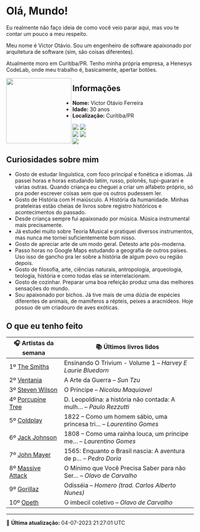 # Olá, Mundo!

Eu realmente não faço ideia de como você veio parar aqui, mas vou te contar um pouco a meu respeito.

Meu nome é Victor Otávio. Sou um engenheiro de software apaixonado por arquitetura de software (sim, são coisas diferentes).

Atualmente moro em Curitiba/PR. Tenho minha própria empresa, a Henesys CodeLab, onde meu trabalho é, basicamente, apertar botões.

<img align="left" src="https://github.com/vctrtvfrrr/vctrtvfrrr/raw/master/octocat.png" alt="" width="175" />

## Informações

- **Nome:** Victor Otávio Ferreira
- **Idade:** 30 anos
- **Localização:** Curitiba/PR

[![](https://img.shields.io/badge/LinkedIn-victorotavio-blue)](https://www.linkedin.com/in/victorotavio/) [![](https://img.shields.io/badge/Twitter-@vctrtvfrrr-blue)](https://twitter.com/vctrtvfrrr)  
[![](https://img.shields.io/badge/GitHub-vctrtvfrrr-24292e)](https://github.com/vctrtvfrrr) [![](https://img.shields.io/badge/GitLab-vctrtvfrrr-ec5d16)](https://gitlab.com/vctrtvfrrr)  
[![](https://img.shields.io/badge/Email-victor@otavioferreira.com.br-red)](mailto:victor@otavioferreira.com.br)  

## Curiosidades sobre mim

-   Gosto de estudar linguística, com foco principal e fonética e idiomas. Já passei horas e horas estudando latim, russo, polonês, tupi-guarani e várias outras. Quando criança eu cheguei a criar um alfabeto próprio, só pra poder escrever coisas sem que os outros pudessem ler.
-   Gosto de História com H maiúsculo. A História da humanidade. Minhas prateleiras estão cheias de livros sobre registro históricos e acontecimentos do passado.
-   Desde criança sempre fui apaixonado por música. Música instrumental mais precisamente.
-   Já estudei muito sobre Teoria Musical e pratiquei diversos instrumentos, mas nunca me tornei suficientemente bom nisso.
-   Gosto de apreciar arte de um modo geral. Detesto arte pós-moderna.
-   Passo horas no Google Maps estudando a geografia de outros países. Uso isso de gancho pra ler sobre a história de algum povo ou região depois.
-   Gosto de filosofia, arte, ciências naturais, antropologia, arqueologia, teologia, história e como todas elas se interrelacionam.
-   Gosto de cozinhar. Preparar uma boa refeição produz uma das melhores sensações do mundo.
-   Sou apaixonado por bichos. Já tive mais de uma dúzia de espécies diferentes de animais, de mamiferos a répteis, peixes a aracnídeos. Hoje possuo de um criadouro de aves exóticas.


## O que eu tenho feito

|                     🎧 Artistas da semana                     |                      📚 Últimos livros lidos                      |
|---------------------------------------------------------------|-------------------------------------------------------------------|
| 1º [The Smiths](https://www.last.fm/music/The+Smiths)         | Ensinando O Trivium - Volume 1	–	_Harvey E Laurie Bluedorn_         |
| 2º [Ventania](https://www.last.fm/music/Ventania)             | A Arte da Guerra	–	_Sun Tzu_                                        |
| 3º [Steven Wilson](https://www.last.fm/music/Steven+Wilson)   | O Príncipe	–	_Nicolau Maquiavel_                                    |
| 4º [Porcupine Tree](https://www.last.fm/music/Porcupine+Tree) | D. Leopoldina: a história não contada: A mulh…	–	_Paulo Rezzutti_   |
| 5º [Coldplay](https://www.last.fm/music/Coldplay)             | 1822 – Como um homem sábio, uma princesa tri…	–	_Laurentino Gomes_  |
| 6º [Jack Johnson](https://www.last.fm/music/Jack+Johnson)     | 1808 – Como uma rainha louca, um príncipe me…	–	_Laurentino Gomes_  |
| 7º [John Mayer](https://www.last.fm/music/John+Mayer)         | 1565: Enquanto o Brasil nascia: A aventura de p…	–	_Pedro Doria_    |
| 8º [Massive Attack](https://www.last.fm/music/Massive+Attack) | O Mínimo que Você Precisa Saber para não Ser…	–	_Olavo de Carvalho_ |
| 9º [Gorillaz](https://www.last.fm/music/Gorillaz)             | Odisséia	–	_Homero (trad. Carlos Alberto Nunes)_                    |
| 10º [Opeth](https://www.last.fm/music/Opeth)                  | O imbecil coletivo	–	_Olavo de Carvalho_                            |


---

🚀 **Última atualização:** 04-07-2023 21:27:01 UTC